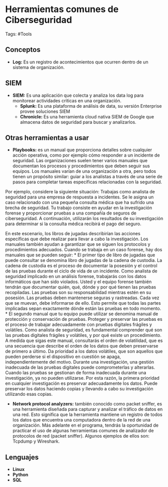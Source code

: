 # Herramientas comunes de Ciberseguridad 

Tags: #Tools

## Conceptos 

* **Log:** Es un registro de acontecimientos  que ocurren dentro de un sistema de organización. 
## SIEM

* **SIEM:** Es una aplicación que colecta y analiza los data log para monitorear actividades criticas en una organización. 
	*  **Splunk:** Es una plataforma de análisis de data, su versión Enterprise provee soluciones SIEM 
	* **Chronicle:** Es una herramienta cloud nativa SIEM de Google que almacena datos de seguridad para buscar y analizarlos. 

## Otras herramientas a usar 

* **Playbooks:** es un manual que proporciona detalles sobre cualquier acción operativa, como por ejemplo cómo responder a un incidente de seguridad. Las organizaciones suelen tener varios manuales que documentan los procesos y procedimientos que deben seguir sus equipos. Los manuales varían de una organización a otra, pero todos tienen un propósito similar: guiar a los analistas a través de una serie de pasos para completar tareas específicas relacionadas con la seguridad. 

Por ejemplo, considere la siguiente situación: Trabajas como analista de seguridad para una empresa de respuesta a incidentes. Se le asigna un caso relacionado con una pequeña consulta médica que ha sufrido una brecha de seguridad. Tu trabajo consiste en ayudar en la investigación forense y proporcionar pruebas a una compañía de seguros de ciberseguridad. A continuación, utilizarán los resultados de su investigación para determinar si la consulta médica recibirá el pago del seguro. 

En este escenario, los libros de jugadas describirían las acciones específicas que debe realizar para llevar a cabo la investigación. Los manuales también ayudan a garantizar que se siguen los protocolos y procedimientos adecuados. Cuando se trabaja en un caso forense, hay dos manuales que se pueden seguir:
	* El primer tipo de libro de jugadas que puede consultar se denomina libro de jugadas de la cadena de custodia. La cadena de custodia es el proceso de documentar la posesión y el control de las pruebas durante el ciclo de vida de un incidente. Como analista de seguridad implicado en un análisis forense, trabajarás con los datos informáticos que han sido violados. Usted y el equipo forense también tendrán que documentar quién, qué, dónde y por qué tienen las pruebas recopiladas. Las pruebas son su responsabilidad mientras estén en su posesión. Las pruebas deben mantenerse seguras y rastreadas. Cada vez que se muevan, debe informarse de ello. Esto permite que todas las partes implicadas sepan exactamente dónde están las pruebas en todo momento.
	* El segundo manual que tu equipo puede utilizar se denomina manual de protección y conservación de pruebas. Proteger y preservar las pruebas es el proceso de trabajar adecuadamente con pruebas digitales frágiles y volátiles. Como analista de seguridad, es fundamental comprender qué son las pruebas digitales frágiles y volátiles, y por qué existe un procedimiento. A medida que sigas este manual, consultarás el orden de volatilidad, que es una secuencia que describe el orden de los datos que deben preservarse de primero a último. Da prioridad a los datos volátiles, que son aquellos que pueden perderse si el dispositivo en cuestión se apaga, independientemente del motivo. Durante una investigación, una gestión inadecuada de las pruebas digitales puede comprometerlas y alterarlas. Cuando las pruebas se gestionan de forma inadecuada durante una investigación, ya no pueden utilizarse. Por esta razón, la primera prioridad en cualquier investigación es preservar adecuadamente los datos. Puede preservar los datos haciendo copias y llevando a cabo su investigación utilizando esas copias.

* **Network protocol analyzers:** también conocido como packet sniffer, es una herramienta diseñada para capturar y analizar el tráfico de datos en una red. Esto significa que la herramienta mantiene un registro de todos los datos que encuentra una computadora dentro de la red de una organización. Más adelante en el programa, tendrás la oportunidad de practicar el uso de algunas herramientas comunes de analizador de protocolos de red (packet sniffer). Algunos ejemplos de ellos son: Tcpdump y Wireshark. 

## Lenguajes 

* **Linux**
* **Python**
* **SQL**

